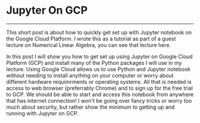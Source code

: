 # Jupyter On GCP
---------------------------
 
This short post is about how to quickly get set up with Jupyter notebook on the Google Cloud Platform. I wrote this as a tutorial as part of a guest lecture on Numerical Linear Algebra, you can see that lecture here.

In this post I will show you how to get set up using Jupyter on Google Cloud Platform (GCP) and install many of the Python packages I will use in my lecture. Using Google Cloud allows us to use Python and Jupyter notebook without needing to install anything on your computer or worry about different hardware requimrments or operating systems. All that is needed is access to web browser (preferrably Chrome) and to sign up for the free trial to GCP. We should be able to start and access this notebook from anywhere that has internet connection! I won't be going over fancy tricks or worry too much about security, but rather show the minimum to getting up and running with Jupyter on GCP.
